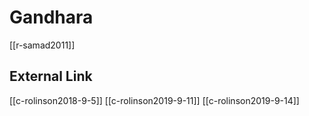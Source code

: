 # Gandhara

[[r-samad2011]]

## External Link
[[c-rolinson2018-9-5]]
[[c-rolinson2019-9-11]]
[[c-rolinson2019-9-14]]